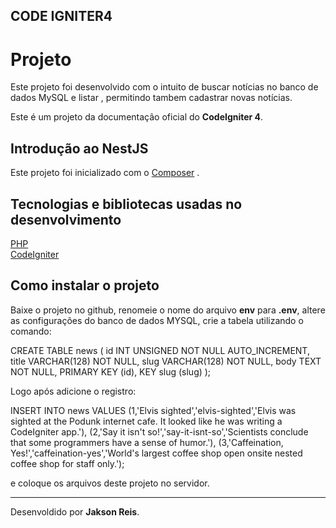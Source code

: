  ## CODE IGNITER4
 
 # Projeto

Este projeto foi desenvolvido com o intuito de buscar notícias no banco de dados MySQL e listar , permitindo tambem cadastrar novas notícias.

Este é um projeto da documentação oficial do <b>CodeIgniter 4</b>.

## Introdução ao NestJS
Este projeto foi inicializado com o [Composer](https://codeigniter4.github.io/userguide/installation/installing_composer.html) .

## Tecnologias e bibliotecas usadas no desenvolvimento

[PHP](https://www.php.net/docs.php) </br>
[CodeIgniter](https://codeigniter4.github.io/userguide/index.html) </br>

## Como instalar o projeto

Baixe o projeto no github, renomeie o nome do arquivo <b>env</b> para <b>.env</b>, altere as configurações do banco de dados MYSQL, crie a tabela utilizando o comando:

CREATE TABLE news (
    id INT UNSIGNED NOT NULL AUTO_INCREMENT,
    title VARCHAR(128) NOT NULL,
    slug VARCHAR(128) NOT NULL,
    body TEXT NOT NULL,
    PRIMARY KEY (id),
    KEY slug (slug)
);

Logo após adicione o registro:

INSERT INTO news VALUES
(1,'Elvis sighted','elvis-sighted','Elvis was sighted at the Podunk internet cafe. It looked like he was writing a CodeIgniter app.'),
(2,'Say it isn\'t so!','say-it-isnt-so','Scientists conclude that some programmers have a sense of humor.'),
(3,'Caffeination, Yes!','caffeination-yes','World\'s largest coffee shop open onsite nested coffee shop for staff only.');

 e coloque os arquivos deste projeto no servidor.


<hr>


<span style="text-align:end;">Desenvoldido por <b>Jakson Reis</b>.<span>
